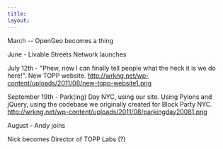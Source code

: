 ```yaml
---
title: 
layout: 
---
```



March -- OpenGeo becomes a thing

June - Livable Streets Network launches

July 12th - "Phew, now I can finally tell people what the heck it is we do here!". New TOPP website. http://wrkng.net/wp-content/uploads/2011/08/new-topp-website1.png


September 19th - Park(ing) Day NYC, using our site. Using Pylons and jQuery, using the codebase we originally created for Block Party NYC. http://wrkng.net/wp-content/uploads/2011/08/parkingday20081.png

August - Andy joins

Nick becomes Director of TOPP Labs (?)
